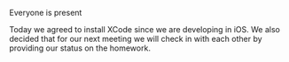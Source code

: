 Everyone is present

Today we agreed to install XCode since we are developing in iOS. We also decided that for our next meeting we will check in with each other by providing our status on the homework.
